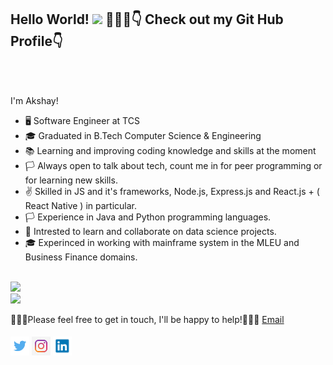 ## Hello World! <img src="https://raw.githubusercontent.com/nakulbhati/nakulbhati/master/contain/Hi.gif" width="30px"> 💁🏻‍♂️👇 Check out my Git Hub Profile👇</h2>
<br/>
</h2>
<br/>


I'm Akshay!
 * 🖥️ Software Engineer at TCS
 * 🎓 Graduated in B.Tech Computer Science & Engineering
 * 📚 Learning and improving coding knowledge and skills at the moment
 * 🏳️ Always open to talk about tech, count me in for peer programming or for learning new skills.
 * ✌️ Skilled in JS and it's frameworks, Node.js, Express.js and React.js + ( React Native ) in particular.
 * 🏳️ Experience in Java and Python programming languages.
 * 💁 Intrested to learn and collaborate on data science projects.
 * 🎓 Experinced in working with mainframe system in the MLEU and Business Finance domains.

<br/>
<img src="https://github-readme-stats.vercel.app/api?username=Akshaymonkv&&show_icons=true&&theme=dark&show_icons=true" >
<br/>
<img src="https://github-readme-stats.vercel.app/api/top-langs/?username=akshaymonkv&layout=compact" >

👨🏻‍💻Please feel free to get in touch, I'll be happy to help!💁🏻‍♂️ [Email](kvakshaymon@gmail.com)

####

<a href="https://twitter.com/akshaymonkv" target="_blank"><img src="Images\logo.png" alt="Twitter" width="30"></a>
<a href="https://www.instagram.com/___.akshay._._/" target="_blank"><img src="Images\download.jfif" alt="Instagram" width="30"></a>
<a href="https://www.linkedin.com/in/akshaymonkvn3" target="_blank"><img src="Images\Linkedin.png" alt="LinkedIn" width="30"></a>

